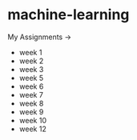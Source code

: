 # machine-learning
My Assignments ->
- week 1
- week 2
- week 3
- week 5
- week 6
- week 7
- week 8
- week 9
- week 10
- week 12
